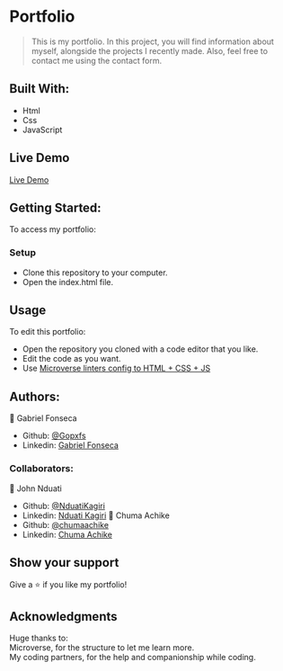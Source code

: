 # Portfolio
> This is my portfolio. In this project, you will find information about myself, alongside the projects I recently made. Also, feel free to contact me using the contact form.

## Built With:
- Html
- Css
- JavaScript

## Live Demo
[Live Demo](https://gopxfs.github.io/Portfolio/)

## Getting Started:
To access my portfolio:
### Setup
- Clone this repository to your computer.
- Open the index.html file.
## Usage
To edit this portfolio:
- Open the repository you cloned with a code editor that you like.
- Edit the code as you want.
- Use [Microverse linters config to HTML + CSS + JS](https://github.com/microverseinc/linters-config/tree/master/html-css-js) 

## Authors:
:bust_in_silhouette: Gabriel Fonseca
- Github: [@Gopxfs](https://github.com/Gopxfs)
- Linkedin: [Gabriel Fonseca](https://www.linkedin.com/in/gabriel-fonseca-sales-8bb64b236/)
### Collaborators:
:bust_in_silhouette: John Nduati
- Github: [@NduatiKagiri](https://github.com/NduatiKagiri)
- Linkedin: [Nduati Kagiri](https://www.linkedin.com/in/nduati-kagiri-5414a4225/)
:bust_in_silhouette: Chuma Achike
- Github: [@chumaachike](https://github.com/chumaachike)
- Linkedin: [Chuma Achike](https://www.linkedin.com/in/edward-achike-903432111/)

## Show your support
Give a :star: if you like my portfolio!

## Acknowledgments
Huge thanks to:<br>
Microverse, for the structure to let me learn more.<br>
My coding partners, for the help and companionship while coding.